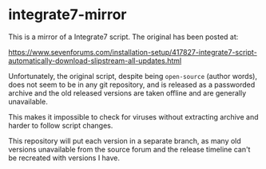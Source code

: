 # integrate7-mirror

This is a mirror of a Integrate7 script.
The original has been posted at:

https://www.sevenforums.com/installation-setup/417827-integrate7-script-automatically-download-slipstream-all-updates.html

Unfortunately, the original script, despite being `open-source` (author words),
does not seem to be in any git repository, and is released as a passworded archive and the old released versions are taken offline and are generally unavailable.

This makes it impossible to check for viruses without extracting archive and harder to follow script changes.

This repository will put each version in a separate branch, as many old versions unavailable from the source forum and the release timeline can't be recreated with versions I have.
